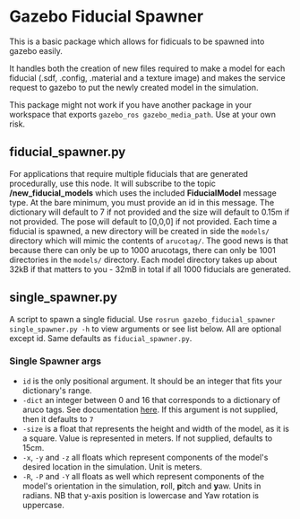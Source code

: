 # Gazebo Fiducial Spawner

This is a basic package which allows for fidicuals to be spawned into gazebo easily.

It handles both the creation of new files required to make a model for each fiducial (.sdf, .config, .material and a texture image) and makes the service request to gazebo to put the newly created model in the simulation.

This package might not work if you have another package in your workspace that exports `gazebo_ros gazebo_media_path`. Use at your own risk.


## fiducial_spawner.py

For applications that require multiple fiducials that are generated procedurally, use this node. It will subscribe to the topic **/new_fiducial_models** which uses the included **FiducialModel** message type. At the bare minimum, you must provide an id in this message. The dictionary will default to 7 if not provided and the size will default to 0.15m if not provided. The pose will default to [0,0,0] if not provided. Each time a fiducial is spawned, a new directory will be created in side the `models/` directory which will mimic the contents of `arucotag/`. The good news is that because there can only be up to 1000 arucotags, there can only be 1001 directories in the `models/` directory. Each model directory takes up about 32kB if that matters to you - 32mB in total if all 1000 fiducials are generated.

## single_spawner.py

A script to spawn a single fiducial. Use `rosrun gazebo_fiducial_spawner single_spawner.py -h` to view arguments or see list below. All are optional except id. Same defaults as `fiducial_spawner.py`. 

### Single Spawner args

* `id` is the only positional argument. It should be an integer that fits your dictionary's range. 
* `-dict` an integer between 0 and 16 that corresponds to a dictionary of aruco tags. See documentation [here](http://wiki.ros.org/aruco_detect#Parameters). If this argument is not supplied, then it defaults to `7`
* `-size` is a float that represents the height and width of the model, as it is a square. Value is represented in meters. If not supplied, defaults to 15cm.
* `-x`, `-y` and `-z` all floats which represent components of the model's desired location in the simulation. Unit is meters.
* `-R`, `-P` and `-Y` all floats as well which represent components of the model's orientation in the simulation, **r**oll, **p**itch and **y**aw. Units in radians. NB that y-axis position is lowercase and Yaw rotation is uppercase.

